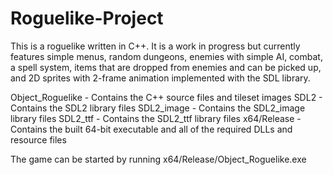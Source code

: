 # Roguelike-Project
This is a roguelike written in C++. It is a work in progress but currently features simple menus, random dungeons, enemies with simple AI, combat, a spell system, items that are dropped from enemies and can be picked up, and 2D sprites with 2-frame animation implemented with the SDL library.

Object_Roguelike  - Contains the C++ source files and tileset images
SDL2              - Contains the SDL2 library files
SDL2_image        - Contains the SDL2_image library files
SDL2_ttf          - Contains the SDL2_ttf library files
x64/Release       - Contains the built 64-bit executable and all of the required DLLs and resource files

The game can be started by running x64/Release/Object_Roguelike.exe
